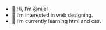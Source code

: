 - 👋 Hi, I’m @nijel
- 👀 I’m interested in web designing.
- 🌱 I’m currently learning html and css.

<!---
n1jel/n1jel is a ✨ special ✨ repository because its `README.md` (this file) appears on your GitHub profile.
You can click the Preview link to take a look at your changes.
--->
